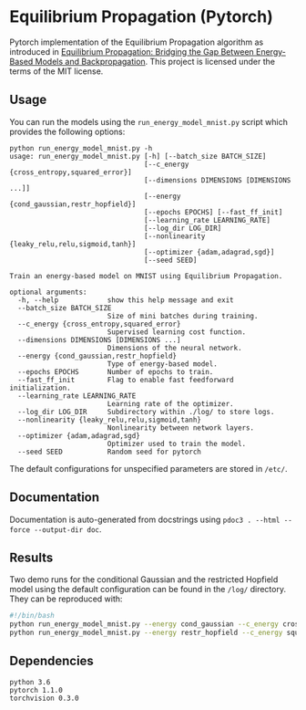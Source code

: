 # Equilibrium Propagation (Pytorch)
Pytorch implementation of the Equilibrium Propagation algorithm as introduced in [Equilibrium Propagation: Bridging the Gap Between Energy-Based Models and Backpropagation](https://arxiv.org/abs/1602.05179). This project is licensed under the terms of the MIT license.

## Usage
You can run the models using the `run_energy_model_mnist.py` script which provides the following options:
```
python run_energy_model_mnist.py -h
usage: run_energy_model_mnist.py [-h] [--batch_size BATCH_SIZE]
                                 [--c_energy {cross_entropy,squared_error}]
                                 [--dimensions DIMENSIONS [DIMENSIONS ...]]
                                 [--energy {cond_gaussian,restr_hopfield}]
                                 [--epochs EPOCHS] [--fast_ff_init]
                                 [--learning_rate LEARNING_RATE]
                                 [--log_dir LOG_DIR]
                                 [--nonlinearity {leaky_relu,relu,sigmoid,tanh}]
                                 [--optimizer {adam,adagrad,sgd}]
                                 [--seed SEED]

Train an energy-based model on MNIST using Equilibrium Propagation.

optional arguments:
  -h, --help            show this help message and exit
  --batch_size BATCH_SIZE
                        Size of mini batches during training.
  --c_energy {cross_entropy,squared_error}
                        Supervised learning cost function.
  --dimensions DIMENSIONS [DIMENSIONS ...]
                        Dimensions of the neural network.
  --energy {cond_gaussian,restr_hopfield}
                        Type of energy-based model.
  --epochs EPOCHS       Number of epochs to train.
  --fast_ff_init        Flag to enable fast feedforward initialization.
  --learning_rate LEARNING_RATE
                        Learning rate of the optimizer.
  --log_dir LOG_DIR     Subdirectory within ./log/ to store logs.
  --nonlinearity {leaky_relu,relu,sigmoid,tanh}
                        Nonlinearity between network layers.
  --optimizer {adam,adagrad,sgd}
                        Optimizer used to train the model.
  --seed SEED           Random seed for pytorch
```

The default configurations for unspecified parameters are stored in `/etc/`.

## Documentation
Documentation is auto-generated from docstrings using `pdoc3 . --html --force --output-dir doc`.

## Results
Two demo runs for the conditional Gaussian and the restricted Hopfield model using the default configuration can be found in the `/log/` directory. They can be reproduced with:
```bash
#!/bin/bash
python run_energy_model_mnist.py --energy cond_gaussian --c_energy cross_entropy --seed 2019
python run_energy_model_mnist.py --energy restr_hopfield --c_energy squared_error --seed 2019
```

## Dependencies
```
python 3.6
pytorch 1.1.0
torchvision 0.3.0
```
